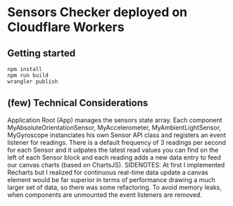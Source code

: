 # Sensors Checker deployed on Cloudflare Workers

## Getting started

```
npm install
npm run build
wrangler publish
```

## (few) Technical Considerations

Application Root (App) manages the sensors state array.
Each component MyAbsoluteOrientationSensor, MyAccelerometer, MyAmbientLightSensor, MyGyroscope instanciates his own Sensor API class and registers an event listener for readings.
There is a default frequency of 3 readings per second for each Sensor and it udpates the latest read values you can find on the left of each Sensor block and each reading adds a new data entry to feed our canvas charts (based on ChartsJS). 
SIDENOTES: At first I implemented Recharts but I realized for continuous real-time data update a canvas element would be far superior in terms of performance drawing a much larger set of data, so there was some refactoring. To avoid memory leaks, when components are unmounted the event listeners are removed.
